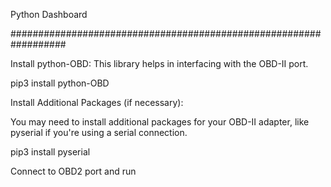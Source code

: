 Python Dashboard

##################################################################

Install python-OBD: This library helps in interfacing with the OBD-II port.

pip3 install python-OBD

Install Additional Packages (if necessary):

You may need to install additional packages for your OBD-II adapter, like pyserial if you're using a serial connection.

pip3 install pyserial

Connect to OBD2 port and run
